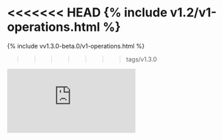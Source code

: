<!-- BEGIN MUNGE: UNVERSIONED_WARNING -->


<!-- END MUNGE: UNVERSIONED_WARNING -->
<!-- needed for gh-pages to render html files when imported -->
<<<<<<< HEAD
{% include v1.2/v1-operations.html %}
=======
{% include vv1.3.0-beta.0/v1-operations.html %}
>>>>>>> tags/v1.3.0






<!-- BEGIN MUNGE: IS_VERSIONED -->
<!-- TAG IS_VERSIONED -->
<!-- END MUNGE: IS_VERSIONED -->


<!-- BEGIN MUNGE: GENERATED_ANALYTICS -->
[![Analytics](https://kubernetes-site.appspot.com/UA-36037335-10/GitHub/docs/api-reference/v1/operations.md?pixel)]()
<!-- END MUNGE: GENERATED_ANALYTICS -->
